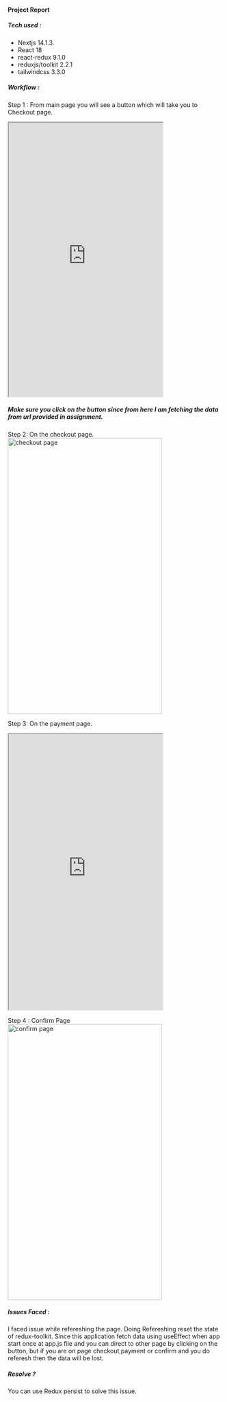 #### Project Report

##### Tech used :

- Nextjs 14.1.3.
- React 18
- react-redux 9.1.0
- reduxjs/toolkit 2.2.1
- tailwindcss 3.3.0

##### Workflow :

Step 1 : From main page you will see a button which will take you to Checkout page.

<iframe src="https://groww-rosy.vercel.app/" title="groww-assignment" width="360px" height="640px"></iframe>

##### Make sure you click on the button since from here I am fetching the data from url provided in assignment.

Step 2: On the checkout page.
<img src="https://drive.google.com/thumbnail?id=1TOlIe4TG83N4oyw53GQZ1T3ut_vwOQ9e" alt="checkout page" width="360px" height="644px"/>

Step 3: On the payment page.

<iframe src="https://groww-rosy.vercel.app/payment" title="groww-assignment" width="360px" height="644px" overflow="hidden"></iframe>

Step 4 : Confirm Page
<img src="https://drive.google.com/thumbnail?id=1TOBQB7MH8vAvqlp5Q5f8Bo3r4hd-EyLq" alt="confirm page" width="360px" height="644px" overflow="hidden"/>

##### Issues Faced :

I faced issue while refereshing the page. Doing Refereshing reset the state of redux-toolkit. Since this application fetch data using useEffect when app start once at app.js file and you can direct to other page by clicking on the button, but if you are on page checkout,payment or confirm and you do referesh then the data will be lost.

##### Resolve ?

You can use Redux persist to solve this issue.
